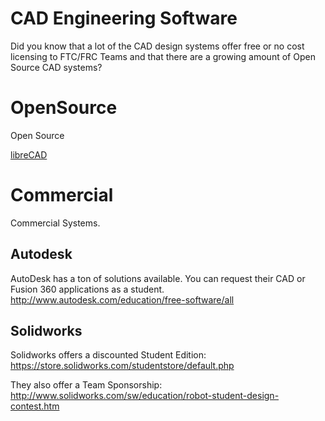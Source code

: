 # CAD Engineering Software

Did you know that a lot of the CAD design systems offer free or no cost licensing to FTC/FRC Teams and that there are a growing amount of Open Source CAD systems?

# OpenSource

Open Source

[libreCAD](http://librecad.org/cms/home.html)


# Commercial

Commercial Systems.

## Autodesk 

AutoDesk has a ton of solutions available. You can request their CAD or Fusion 360 applications as a student.  http://www.autodesk.com/education/free-software/all


## Solidworks

Solidworks offers a discounted Student Edition: https://store.solidworks.com/studentstore/default.php

They also offer a Team Sponsorship:  http://www.solidworks.com/sw/education/robot-student-design-contest.htm
